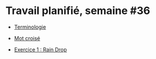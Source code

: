 # Travail planifié, semaine #36

- [Terminologie](../assets/02-01-terminologie.pptx)

- [Mot croisé](../exos/02-03-crossword/02-10-crossword-worksheet.pdf)

- [Exercice 1 : Rain Drop](../exos/02-01-Rain/rain.md)



